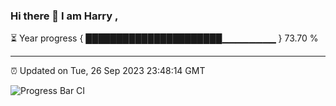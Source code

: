 ### Hi there 👋 I am Harry , 

⏳ Year progress { ██████████████████████▁▁▁▁▁▁▁▁ } 73.70 %

---

⏰ Updated on Tue, 26 Sep 2023 23:48:14 GMT

![Progress Bar CI](https://github.com/duykhang68/duykhang68/workflows/Progress%20Bar%20CI/badge.svg)
